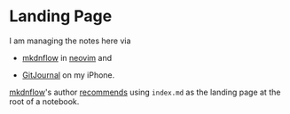 # Landing Page

I am managing the notes here via

- [mkdnflow][mkdnflow] in [neovim][neovim]
  and

- [GitJournal][GitJournal] on my iPhone.

[mkdnflow][mkdnflow]'s author
[recommends][start] using `index.md` as the
landing page at the root of a notebook.

[mkdnflow]: https://github.com/jakewvincent/mkdnflow.nvim
[neovim]: https://neovim.io
[GitJournal]: https://gitjournal.io
[start]: https://github.com/jakewvincent/mkdnflow.nvim?tab=readme-ov-file#-starting-a-notebook

<!-- EOF -->
